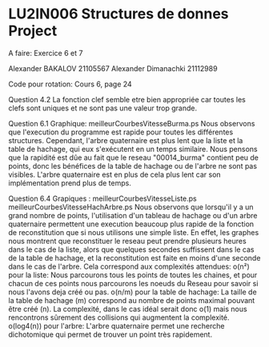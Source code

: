 # LU2IN006 Structures de donnes Project
A faire: Exercice 6 et 7

Alexander BAKALOV 21105567
Alexander Dimanachki 21112989

Code pour rotation: Cours 6, page 24

Question 4.2
La fonction clef semble etre bien appropriée car toutes les clefs sont uniques et ne sont pas une valeur trop grande.

Question 6.1
Graphique: meilleurCourbesVitesseBurma.ps
Nous observons que l'execution du programme est rapide pour toutes les différentes structures.
Cependant, l'arbre quaternaire est plus lent que la liste et la table de hachage, qui eux s'exécutent en un temps similaire.
Nous pensons que la rapidité est dûe au fait que le reseau "00014_burma" contient peu de points, donc les bénéfices de la table de hachage ou de l'arbre ne sont pas visibles.
L'arbre quaternaire est en plus de cela plus lent car son implémentation prend plus de temps.

Question 6.4
Grapiques : meilleurCourbesVitesseListe.ps meilleurCourbesVitesseHachArbre.ps
Nous observons que lorsqu'il y a un grand nombre de points, l'utilisation d'un tableau de hachage ou d'un arbre quaternaire permettent une execution beaucoup plus rapide de la fonction de reconstitution que si nous utilisons une simple liste. 
En effet, les graphes nous montrent que reconstituer le reseau peut prendre plusieurs heures dans le cas de la liste, alors que quelques secondes suffissent dans le cas de la table de hachage, et la reconstitution est faite en moins d'une seconde dans le cas de l'arbre.
Cela correspond aux complexités attendues:
o(n²) pour la liste: 
    Nous parcourons tous les points de toutes les chaines, et pour chacun de ces points nous parcourons les noeuds du Reseau pour savoir si nous l'avons deja créé ou pas.
o(n/m) pour la table de hachage:
    La taille de la table de hachage (m) correspond au nombre de points maximal pouvant être créé (n). La complexité, dans le cas idéal serait donc o(1) mais nous rencontrons sûrement des collisions qui augmentent la complexité.
o(log4(n)) pour l'arbre:
    L'arbre quaternaire permet une recherche dichotomique qui permet de trouver un point très rapidement.